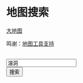 # 地图搜索

<div>
    <link rel="stylesheet" href="https://cdn.jsdelivr.net/npm/leaflet@1.5.1/dist/leaflet.css">
    <link rel="stylesheet" href="https://cdn.jsdelivr.net/npm/@thewakingsands/eorzea-interactive-map/dist/map.css">
    <script src="https://cdn.jsdelivr.net/npm/jquery@3.2.1/dist/jquery.min.js"></script>
    <script src="https://cdn.jsdelivr.net/npm/@thewakingsands/eorzea-interactive-map/dist/map.js"></script>
    <script src="/js/search.js" defer></script>
    <script type="text/javascript">          
        //setTimeout(MapInit,5000);
    </script>
    <style>
        .erozea-map-outer {
        padding: 0;
        margin: 0;
        width: 100%;
        height: 100%;
        overflow: hidden;
        }
        .eorzea-map-inner {
        width: 100%;
        height: 100%;
        }
        .eorzea-map-place-name {
        color: #fff;
        }
    </style>
    <style type="text/css">
    #mapresult span{
        color: #00f;
    }
    #mapresult span:hover {    
        background: #0ff;
        cursor: pointer;
    }
    </style>
</div>


[大地图](https://map.wakingsands.com/)

鸣谢：[地图工具支持](https://github.com/thewakingsands/wakingsands.com/wiki/InteractiveMap)

<br>
<div class="search-box"><input id="mapsearch" value='溶洞' onkeydown="Enter(event)" ></div>
<button type="button" onclick="MapSearch()" >搜索</button>
<p id="mapresult"></p>
<br>
<br>
<div>
    <section class="erozea-map-outer" style="height:500px;width:700px">
    <div class="eorzea-map-inner" id="eorzea-map" ></div>
    <div class="eorzea-map-resize-handler"></div>
    </section>
</div>

